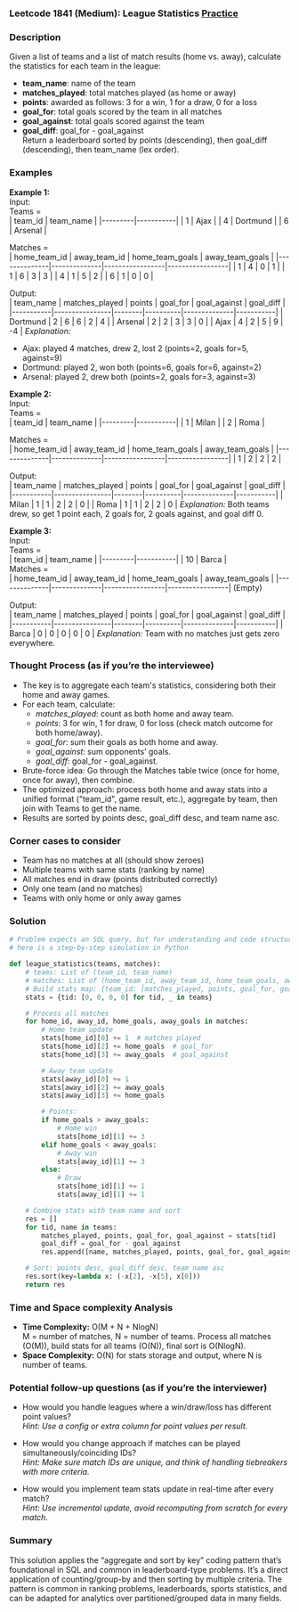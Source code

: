 ### Leetcode 1841 (Medium): League Statistics [Practice](https://leetcode.com/problems/league-statistics)

### Description  
Given a list of teams and a list of match results (home vs. away), calculate the statistics for each team in the league:  
- **team_name**: name of the team  
- **matches_played**: total matches played (as home or away)  
- **points**: awarded as follows: 3 for a win, 1 for a draw, 0 for a loss  
- **goal_for**: total goals scored by the team in all matches  
- **goal_against**: total goals scored against the team  
- **goal_diff**: goal_for - goal_against  
Return a leaderboard sorted by points (descending), then goal_diff (descending), then team_name (lex order).  

### Examples  

**Example 1:**  
Input:  
Teams =  
| team_id | team_name |
|---------|-----------|
| 1       | Ajax      |
| 4       | Dortmund  |
| 6       | Arsenal   |  

Matches =  
| home_team_id | away_team_id | home_team_goals | away_team_goals |
|--------------|--------------|-----------------|-----------------|
|      1       |      4       |       0         |       1         |
|      1       |      6       |       3         |       3         |
|      4       |      1       |       5         |       2         |
|      6       |      1       |       0         |       0         |  

Output:  
| team_name | matches_played | points | goal_for | goal_against | goal_diff |
|-----------|----------------|--------|----------|--------------|-----------|
| Dortmund  |       2        |   6    |    6     |      2       |     4     |
| Arsenal   |       2        |   2    |    3     |      3       |     0     |
| Ajax      |       4        |   2    |    5     |      9       |    -4     |
*Explanation:*
- Ajax: played 4 matches, drew 2, lost 2 (points=2, goals for=5, against=9)
- Dortmund: played 2, won both (points=6, goals for=6, against=2)
- Arsenal: played 2, drew both (points=2, goals for=3, against=3)

**Example 2:**  
Input:  
Teams =  
| team_id | team_name |
|---------|-----------|
| 1       | Milan     |
| 2       | Roma      |  

Matches =  
| home_team_id | away_team_id | home_team_goals | away_team_goals |
|--------------|--------------|-----------------|-----------------|
|      1       |      2       |      2          |       2         |  

Output:  
| team_name | matches_played | points | goal_for | goal_against | goal_diff |
|-----------|----------------|--------|----------|--------------|-----------|
| Milan     |      1         |   1    |    2     |      2       |     0     |
| Roma      |      1         |   1    |    2     |      2       |     0     |
*Explanation:* Both teams drew, so get 1 point each, 2 goals for, 2 goals against, and goal diff 0.

**Example 3:**  
Input:  
Teams =  
| team_id | team_name |
|---------|-----------|
| 10      | Barca     |  
Matches =  
| home_team_id | away_team_id | home_team_goals | away_team_goals |
|--------------|--------------|-----------------|-----------------|
(Empty)  

Output:  
| team_name | matches_played | points | goal_for | goal_against | goal_diff |
|-----------|----------------|--------|----------|--------------|-----------|
| Barca     |      0         |   0    |    0     |      0       |     0     |
*Explanation:* Team with no matches just gets zero everywhere.

### Thought Process (as if you’re the interviewee)  
- The key is to aggregate each team's statistics, considering both their home and away games.
- For each team, calculate:
  - *matches_played*: count as both home and away team.
  - *points*: 3 for win, 1 for draw, 0 for loss (check match outcome for both home/away).
  - *goal_for*: sum their goals as both home and away.
  - *goal_against*: sum opponents’ goals.
  - *goal_diff*: goal_for - goal_against.
- Brute-force idea: Go through the Matches table twice (once for home, once for away), then combine.
- The optimized approach: process both home and away stats into a unified format ("team_id", game result, etc.), aggregate by team, then join with Teams to get the name.
- Results are sorted by points desc, goal_diff desc, and team name asc.

### Corner cases to consider  
- Team has no matches at all (should show zeroes)
- Multiple teams with same stats (ranking by name)
- All matches end in draw (points distributed correctly)
- Only one team (and no matches)
- Teams with only home or only away games

### Solution

```python
# Problem expects an SQL query, but for understanding and code structure,
# here is a step-by-step simulation in Python

def league_statistics(teams, matches):
    # teams: List of (team_id, team_name)
    # matches: List of (home_team_id, away_team_id, home_team_goals, away_team_goals)
    # Build stats map: {team_id: [matches_played, points, goal_for, goal_against]}
    stats = {tid: [0, 0, 0, 0] for tid, _ in teams}

    # Process all matches
    for home_id, away_id, home_goals, away_goals in matches:
        # Home team update
        stats[home_id][0] += 1  # matches played
        stats[home_id][2] += home_goals  # goal_for
        stats[home_id][3] += away_goals  # goal_against

        # Away team update
        stats[away_id][0] += 1
        stats[away_id][2] += away_goals
        stats[away_id][3] += home_goals

        # Points:
        if home_goals > away_goals:
            # Home win
            stats[home_id][1] += 3
        elif home_goals < away_goals:
            # Away win
            stats[away_id][1] += 3
        else:
            # Draw
            stats[home_id][1] += 1
            stats[away_id][1] += 1

    # Combine stats with team name and sort
    res = []
    for tid, name in teams:
        matches_played, points, goal_for, goal_against = stats[tid]
        goal_diff = goal_for - goal_against
        res.append([name, matches_played, points, goal_for, goal_against, goal_diff])

    # Sort: points desc, goal_diff desc, team_name asc
    res.sort(key=lambda x: (-x[2], -x[5], x[0]))
    return res
```

### Time and Space complexity Analysis  

- **Time Complexity:** O(M + N + NlogN)  
  M = number of matches, N = number of teams. Process all matches (O(M)), build stats for all teams (O(N)), final sort is O(NlogN).
- **Space Complexity:** O(N) for stats storage and output, where N is number of teams.

### Potential follow-up questions (as if you’re the interviewer)  

- How would you handle leagues where a win/draw/loss has different point values?  
  *Hint: Use a config or extra column for point values per result.*

- How would you change approach if matches can be played simultaneously/coinciding IDs?  
  *Hint: Make sure match IDs are unique, and think of handling tiebreakers with more criteria.*

- How would you implement team stats update in real-time after every match?  
  *Hint: Use incremental update, avoid recomputing from scratch for every match.*

### Summary
This solution applies the “aggregate and sort by key” coding pattern that’s foundational in SQL and common in leaderboard-type problems. It’s a direct application of counting/group-by and then sorting by multiple criteria. The pattern is common in ranking problems, leaderboards, sports statistics, and can be adapted for analytics over partitioned/grouped data in many fields.